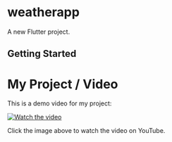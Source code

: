 # weatherapp

A new Flutter project.

## Getting Started
# My Project / Video

This is a demo video for my project:

[![Watch the video](https://img.youtube.com/vi/ImJpEeqfLjU/0.jpg)](https://youtu.be/ImJpEeqfLjU)

Click the image above to watch the video on YouTube.

